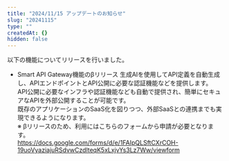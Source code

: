 ```yaml
---
title: "2024/11/15 アップデートのお知らせ"
slug: "20241115"
type: ""
createdAt: {}
hidden: false
---
```


以下の機能についてリリースを行いました。

- Smart API Gateway機能のβリリース
  生成AIを使用してAPI定義を自動生成し、APIエンドポイントとAPI公開に必要な認証機能などを提供します。  
  API公開に必要なインフラや認証機能なども自動で提供され、簡単にセキュアなAPIを外部公開することが可能です。  
  既存のアプリケーションのSaaS化を図りつつ、外部SaaSとの連携までも実現できるようになります。  
  ※ βリリースのため、利用にはこちらのフォームから申請が必要となります。  
  https://docs.google.com/forms/d/e/1FAIpQLSftCXrCOH-19uoVyaziajuRSdvwCzdlteqK5xLxjvYs3Lz7Ww/viewform
